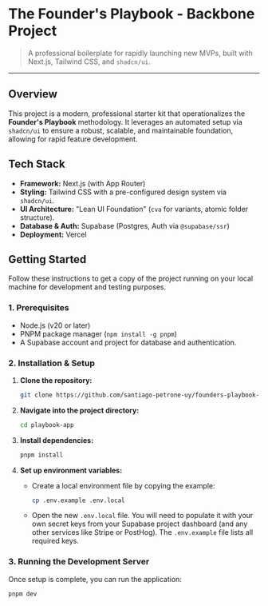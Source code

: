 # The Founder's Playbook - Backbone Project

> A professional boilerplate for rapidly launching new MVPs, built with Next.js, Tailwind CSS, and `shadcn/ui`.

---

## Overview

This project is a modern, professional starter kit that operationalizes the **Founder's Playbook** methodology. It leverages an automated setup via `shadcn/ui` to ensure a robust, scalable, and maintainable foundation, allowing for rapid feature development.

## Tech Stack

- **Framework:** Next.js (with App Router)
- **Styling:** Tailwind CSS with a pre-configured design system via `shadcn/ui`.
- **UI Architecture:** "Lean UI Foundation" (`cva` for variants, atomic folder structure).
- **Database & Auth:** Supabase (Postgres, Auth via `@supabase/ssr`)
- **Deployment:** Vercel

## Getting Started

Follow these instructions to get a copy of the project running on your local machine for development and testing purposes.

### 1. Prerequisites

- Node.js (v20 or later)
- PNPM package manager (`npm install -g pnpm`)
- A Supabase account and project for database and authentication.

### 2. Installation & Setup

1.  **Clone the repository:**
    ```bash
    git clone https://github.com/santiago-petrone-uy/founders-playbook-backbone.git
    ```

2.  **Navigate into the project directory:**
    ```bash
    cd playbook-app
    ```

3.  **Install dependencies:**
    ```bash
    pnpm install
    ```

4.  **Set up environment variables:**
    - Create a local environment file by copying the example:
      ```bash
      cp .env.example .env.local
      ```
    - Open the new `.env.local` file. You will need to populate it with your own secret keys from your Supabase project dashboard (and any other services like Stripe or PostHog). The `.env.example` file lists all required keys.

### 3. Running the Development Server

Once setup is complete, you can run the application:

```bash
pnpm dev